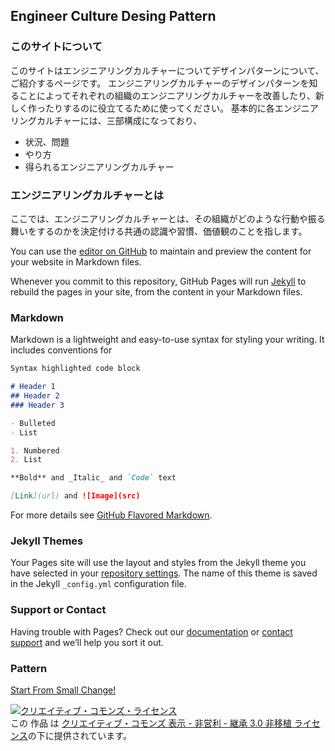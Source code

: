 ## Engineer Culture Desing Pattern
### このサイトについて
このサイトはエンジニアリングカルチャーについてデザインパターンについて、ご紹介するページです。
エンジニアリングカルチャーのデザインパターンを知ることによってそれぞれの組織のエンジニアリングカルチャーを改善したり、新しく作ったりするのに役立てるために使ってください。
基本的に各エンジニアリングカルチャーには、三部構成になっており、
- 状況、問題
- やり方
- 得られるエンジニアリングカルチャー


### エンジニアリングカルチャーとは
ここでは、エンジニアリングカルチャーとは、その組織がどのような行動や振る舞いをするのかを決定付ける共通の認識や習慣、価値観のことを指します。




You can use the [editor on GitHub](https://github.com/daigorowhite/engineer_culture_design_pattern/edit/master/README.md) to maintain and preview the content for your website in Markdown files.

Whenever you commit to this repository, GitHub Pages will run [Jekyll](https://jekyllrb.com/) to rebuild the pages in your site, from the content in your Markdown files.

### Markdown

Markdown is a lightweight and easy-to-use syntax for styling your writing. It includes conventions for

```markdown
Syntax highlighted code block

# Header 1
## Header 2
### Header 3

- Bulleted
- List

1. Numbered
2. List

**Bold** and _Italic_ and `Code` text

[Link](url) and ![Image](src)
```

For more details see [GitHub Flavored Markdown](https://guides.github.com/features/mastering-markdown/).

### Jekyll Themes

Your Pages site will use the layout and styles from the Jekyll theme you have selected in your [repository settings](https://github.com/daigorowhite/engineer_culture_design_pattern/settings). The name of this theme is saved in the Jekyll `_config.yml` configuration file.

### Support or Contact

Having trouble with Pages? Check out our [documentation](https://help.github.com/categories/github-pages-basics/) or [contact support](https://github.com/contact) and we’ll help you sort it out.


### Pattern

[Start From Small Change!](./jp/pattern/1_startfromsmallchange)



<a rel="license" href="http://creativecommons.org/licenses/by-nc-sa/3.0/"><img alt="クリエイティブ・コモンズ・ライセンス" style="border-width:0" src="https://i.creativecommons.org/l/by-nc-sa/3.0/88x31.png" /></a><br />この 作品 は <a rel="license" href="http://creativecommons.org/licenses/by-nc-sa/3.0/">クリエイティブ・コモンズ 表示 - 非営利 - 継承 3.0 非移植 ライセンス</a>の下に提供されています。
